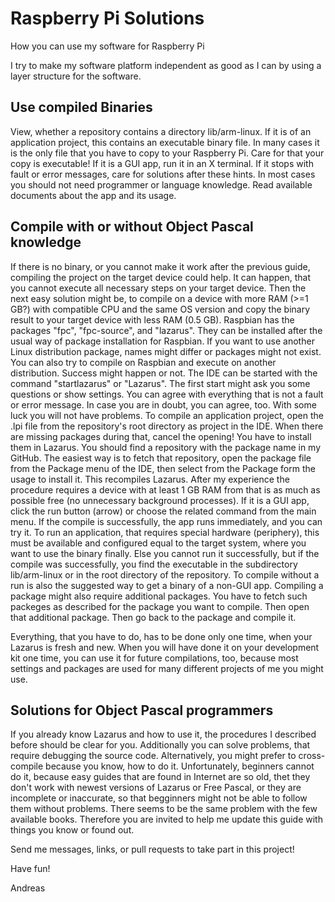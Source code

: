 # Raspberry Pi Solutions
How you can use my software for Raspberry Pi

I try to make my software platform independent as good as I can by using a layer structure for the software. 

Use compiled Binaries
---------------------
View, whether a repository contains a directory lib/arm-linux. If it is of an application project, this contains an executable binary file. In many cases it is the only file that you have to copy to your Raspberry Pi. Care for that your copy is executable! If it is a GUI app, run it in an X terminal. If it stops with fault or error messages, care for solutions after these hints. In most cases you should not need programmer or language knowledge. Read available documents about the app and its usage.

Compile with or without Object Pascal knowledge
-----------------------------------------------
If there is no binary, or you cannot make it work after the previous guide, compiling the project on the target device could help. It can happen, that you cannot execute all necessary steps on your target device. Then the next easy solution might be, to compile on a device with more RAM (>=1 GB?) with compatible CPU and the same OS version and copy the binary result to your target device with less RAM (0.5 GB). Raspbian has the packages "fpc", "fpc-source", and "lazarus". They can be installed after the usual way of package installation for Raspbian. If you want to use another Linux distribution package, names might differ or packages might not exist. You can also try to compile on Raspbian and execute on another distribution. Success might happen or not.
The IDE can be started with the command "startlazarus" or "Lazarus". The first start might ask you some questions or show settings. You can agree with everything that is not a fault or error message. In case you are in doubt, you can agree, too. With some luck you will not have problems.
To compile an application project, open the .lpi file from the repository's root directory as project in the IDE. When there are missing packages during that, cancel the opening! You have to install them in Lazarus. You should find a repository with the package name in my GitHub. The easiest way is to fetch that repository, open the package file from the Package menu of the IDE, then select from the Package form the usage to install it. This recompiles Lazarus. After my experience the procedure requires a device with at least 1 GB RAM from that is as much as possible free (no unnecessary background processes).
If it is a GUI app, click the run button (arrow) or choose the related command from the main menu. If the compile is successfully, the app runs immediately, and you can try it. To run an application, that requires special hardware (periphery), this must be available and configured equal to the target system, where you want to use the binary finally. Else you cannot run it successfully, but if the compile was successfully, you find the executable in the subdirectory lib/arm-linux or in the root directory of the repository. To compile without a run is also the suggested way to get a binary of a non-GUI app.
Compiling a package might also require additional packages. You have to fetch such packeges as described for the package you want to compile. Then open that additional package. Then go back to the package and compile it.

Everything, that you have to do, has to be done only one time, when your Lazarus is fresh and new. When you will have done it on your development kit one time, you can use it for future compilations, too, because most settings and packages are used for many different projects of me you might use.

Solutions for Object Pascal programmers
---------------------------------------
If you already know Lazarus and how to use it, the procedures I described before should be clear for you. Additionally you can solve problems, that require debugging the source code. Alternatively, you might prefer to cross-compile because you know, how to do it. Unfortunately, beginners cannot do it, because easy guides that are found in Internet are so old, thet they don't work with newest versions of Lazarus or Free Pascal, or they are incomplete or inaccurate, so that begginners might not be able to follow them without problems. There seems to be the same problem with the few available books. Therefore you are invited to help me update this guide with things you know or found out. 

Send me messages, links, or pull requests to take part in this project!

Have fun!

Andreas
